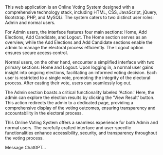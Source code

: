 This web application is an Online Voting System designed with a comprehensive technology stack, including HTML, CSS, JavaScript, jQuery, Bootstrap, PHP, and MySQLi. The system caters to two distinct user roles: Admin and normal users.

For Admin users, the interface features four main sections: Home, Add Elections, Add Candidate, and Logout. The Home section serves as an overview, while the Add Elections and Add Candidate sections enable the admin to manage the electoral process efficiently. The Logout option ensures secure access control.

Normal users, on the other hand, encounter a simplified interface with two primary sections: Home and Logout. Upon logging in, a normal user gains insight into ongoing elections, facilitating an informed voting decision. Each user is restricted to a single vote, promoting the integrity of the electoral process. After casting their vote, users can seamlessly log out.

The Admin section boasts a critical functionality labeled 'Action.' Here, the admin can explore the election results by clicking the 'View Result' button. This action redirects the admin to a dedicated page, providing a comprehensive display of the voting outcomes, ensuring transparency and accountability in the electoral process.

This Online Voting System offers a seamless experience for both Admin and normal users. The carefully crafted interface and user-specific functionalities enhance accessibility, security, and transparency throughout the voting process.





Message ChatGPT…


